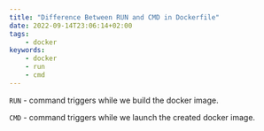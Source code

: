 ```yaml
---
title: "Difference Between RUN and CMD in Dockerfile"
date: 2022-09-14T23:06:14+02:00
tags:
    - docker
keywords:
    - docker
    - run
    - cmd
---
```


`RUN` - command triggers while we build the docker image.

`CMD` - command triggers while we launch the created docker image.


